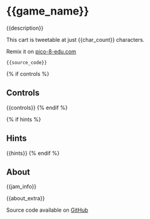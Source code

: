 # {{game_name}}
{{description}}

This cart is tweetable at just {{char_count}} characters.

Remix it on [pico-8-edu.com]({{pico_url}})

<pre><code>{{source_code}}</code></pre>

{% if controls %}
## Controls
{{controls}}
{% endif %}

{% if hints %}
## Hints
{{hints}}
{% endif %}

## About
{{jam_info}}

{{about_extra}}

Source code available on [GitHub]({{source_code_link}})

<!--Template: Tweet, Itch-->